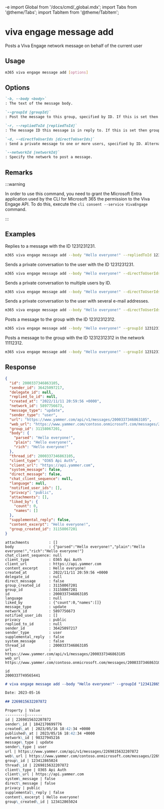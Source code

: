 -e <!-- DISCLAIMER: All secrets, passwords, and sensitive values in this document are examples only and not real credentials. -->
import Global from '/docs/cmd/_global.mdx';
import Tabs from '@theme/Tabs';
import TabItem from '@theme/TabItem';

# viva engage message add

Posts a Viva Engage network message on behalf of the current user

## Usage

```sh
m365 viva engage message add [options]
```

## Options

```md definition-list
`-b, --body <body>`
: The text of the message body.

`--groupId [groupId]`
: Post the message to this group, specified by ID. If this is set then the networkId is inferred from it. You must either specify `groupId`, `repliedToId`, or `directToUserIds` to send the message.

`-r, --repliedToId [repliedToId]`
: The message ID this message is in reply to. If this is set then groupId and networkId are inferred from it. You must either specify `groupId`, `repliedToId`, or `directToUserIds` to send the message.

`-d, --directToUserIds [directToUserIds]`
: Send a private message to one or more users, specified by ID. Alternatively, you can use the Viva Engage network e-mail addresses instead of the IDs. You must either specify `groupId`, `repliedToId`, or `directToUserIds` to send the message.

`--networkId [networkId]`
: Specify the network to post a message.
```

<Global />

## Remarks

:::warning

In order to use this command, you need to grant the Microsoft Entra application used by the CLI for Microsoft 365 the permission to the Viva Engage API. To do this, execute the `cli consent --service VivaEngage` command.

:::

## Examples

Replies to a message with the ID 1231231231.

```sh
m365 viva engage message add --body "Hello everyone!" --repliedToId 1231231231
```

Sends a private conversation to the user with the ID 1231231231.

```sh
m365 viva engage message add --body "Hello everyone!" --directToUserIds 1231231231
```

Sends a private conversation to multiple users by ID.

```sh
m365 viva engage message add --body "Hello everyone!" --directToUserIds "1231231231,1121312"
```

Sends a private conversation to the user with several e-mail addresses.

```sh
m365 viva engage message add --body "Hello everyone!" --directToUserIds "pl@nubo.eu,sc@nubo.eu"
```

Posts a message to the group with the ID 12312312312.

```sh
m365 viva engage message add --body "Hello everyone!" --groupId 12312312312
```

Posts a message to the group with the ID 12312312312 in the network 11112312.

```sh
m365 viva engage message add --body "Hello everyone!" --groupId 12312312312 --networkId 11112312
```

## Response

<Tabs>
  <TabItem value="JSON">

  ```json
  {
    "id": 2000337346863105,
    "sender_id": 36425097217,
    "delegate_id": null,
    "replied_to_id": null,
    "created_at": "2022/11/11 20:59:56 +0000",
    "network_id": 5897756673,
    "message_type": "update",
    "sender_type": "user",
    "url": "https://www.yammer.com/api/v1/messages/2000337346863105",
    "web_url": "https://www.yammer.com/contoso.onmicrosoft.com/messages/2000337346863105",
    "group_id": 31158067201,
    "body": {
      "parsed": "Hello everyone!",
      "plain": "Hello everyone!",
      "rich": "Hello everyone!"
    },
    "thread_id": 2000337346863105,
    "client_type": "O365 Api Auth",
    "client_url": "https://api.yammer.com",
    "system_message": false,
    "direct_message": false,
    "chat_client_sequence": null,
    "language": null,
    "notified_user_ids": [],
    "privacy": "public",
    "attachments": [],
    "liked_by": {
      "count": 0,
      "names": []
    },
    "supplemental_reply": false,
    "content_excerpt": "Hello everyone!",
    "group_created_id": 31158067201
  }
  ```

  </TabItem>
  <TabItem value="Text">

  ```text
  attachments         : []
  body                : {"parsed":"Hello everyone!","plain":"Hello everyone!","rich":"Hello everyone!"}
  chat_client_sequence: null
  client_type         : O365 Api Auth
  client_url          : https://api.yammer.com
  content_excerpt     : Hello everyone!
  created_at          : 2022/11/11 20:59:56 +0000
  delegate_id         : null
  direct_message      : false
  group_created_id    : 31158067201
  group_id            : 31158067201
  id                  : 2000337346863105
  language            : null
  liked_by            : {"count":0,"names":[]}
  message_type        : update
  network_id          : 5897756673
  notified_user_ids   : []
  privacy             : public
  replied_to_id       : null
  sender_id           : 36425097217
  sender_type         : user
  supplemental_reply  : false
  system_message      : false
  thread_id           : 2000337346863105
  url                 : https://www.yammer.com/api/v1/messages/2000337346863105
  web_url             : https://www.yammer.com/contoso.onmicrosoft.com/messages/2000337346863105
  ```

  </TabItem>
  <TabItem value="CSV">

  ```csv
  id
  2000337749565441
  ```

  </TabItem>
  <TabItem value="Markdown">

  ```md
  # viva engage message add --body "Hello everyone!" --groupId "123412865024"

  Date: 2023-05-16

  ## 2269815632207872

  Property | Value
  ---------|-------
  id | 2269815632207872
  sender\_id | 1842170699776
  created\_at | 2023/05/16 18:42:34 +0000
  published\_at | 2023/05/16 18:42:34 +0000
  network\_id | 98327945216
  message\_type | update
  sender\_type | user
  url | https://www.yammer.com/api/v1/messages/2269815632207872
  web\_url | https://www.yammer.com/contoso.onmicrosoft.com/messages/2269815632207872
  group\_id | 123412865024
  thread\_id | 2269815632207872
  client\_type | O365 Api Auth
  client\_url | https://api.yammer.com
  system\_message | false
  direct\_message | false
  privacy | public
  supplemental\_reply | false
  content\_excerpt | Hello everyone!
  group\_created\_id | 123412865024
  ```

  </TabItem>
</Tabs>
